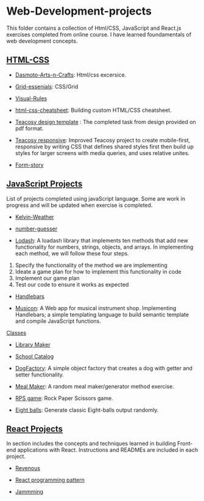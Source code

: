 # Web-Development-projects

This folder contains a collection of Html/CSS, JavaScript and React.js exercises completed from online course. I have learned foundamentals of web development concepts.

## [HTML-CSS](https://github.com/becc-mu/Web-Development-projects/tree/master/HTML-CSS)

- [Dasmoto-Arts-n-Crafts](https://github.com/becc-mu/Web-Development-projects/tree/master/HTML-CSS/Dasmoto-Arts-n-Crafts): Html/css excersice.

- [Grid-essenials](https://github.com/becc-mu/Web-Development-projects/tree/master/HTML-CSS/Grid-essenials): CSS/Grid

- [Visual-Rules](https://github.com/becc-mu/Web-Development-projects/tree/master/HTML-CSS/Visual-Rules)

- [html-css-cheatsheet](https://github.com/becc-mu/Web-Development-projects/tree/master/HTML-CSS/html-css-cheatsheet-starting): Building custom HTML/CSS cheatsheet.

- [Teacosy design template](https://github.com/becc-mu/Web-Development-projects/tree/master/HTML-CSS/teacozy/index.html) : The completed task from design provided on pdf format.

- [Teacosy responsive](https://github.com/becc-mu/Web-Development-projects/tree/master/HTML-CSS/teacozy/about.html): Improved Teacosy project to create mobile-first, responsive by writing CSS that defines shared styles first then build up styles for larger screens with media queries, and uses relative unites.

- [Form-story](https://github.com/becc-mu/Web-Development-projects/tree/master/HTML-CSS/Form-story)

## [JavaScript Projects](https://github.com/becc-mu/Web-Development-projects/tree/master/JavaScript-projects)

List of projects completed using javaScript language. Some are work in progress and will be updated when exercise is completed.

- [Kelvin-Weather](https://github.com/becc-mu/Web-Development-projects/tree/master/JavaScript-projects/Kelvin-Weather)

- [number-guesser](https://github.com/becc-mu/Web-Development-projects/tree/master/JavaScript-projects/number-guesser-starting)

- [Lodash](https://github.com/becc-mu/Web-Development-projects/tree/master/JavaScript-projects/lodash): A loadash library that implements ten methods that add new functionality for numbers, strings, objects, and arrays. In implementing each method, we will follow these four steps.

1.  Specify the functionality of the method we are implementing
2.  Ideate a game plan for how to implement this functionality in code
3.  Implement our game plan
4.  Test our code to ensure it works as expected

- [Handlebars](https://github.com/becc-mu/Web-Development-projects/tree/master/JavaScript-projects/Handlebars)

- [Musicon](https://github.com/becc-mu/Web-Development-projects/tree/master/JavaScript-projects/Handlebars/Musicon): A Web app for musical instrument shop. Implementing Handlebars; a simple templating language to build semantic template and compile JavaScript functions.

[Classes](https://github.com/becc-mu/Web-Development-projects/tree/master/JavaScript-projects/Classes)

- [Library Maker](https://github.com/becc-mu/Web-Development-projects/tree/master/JavaScript-projects/Classes/LibraryMaker)

- [School Catalog](https://github.com/becc-mu/Web-Development-projects/tree/master/JavaScript-projects/Classes/SchoolCatalog)

- [DogFactory](https://github.com/becc-mu/Web-Development-projects/tree/master/JavaScript-projects/DogFactory.js): A simple object factory that creates a dog with getter and setter functionality.

- [Meal Maker](https://github.com/becc-mu/Web-Development-projects/tree/master/JavaScript-projects/MealMaker.js): A random meal maker/generator method exercise.

- [RPS game](https://github.com/becc-mu/Web-Development-projects/tree/master/JavaScript-projects/Rps.js): Rock Paper Scissors game.

- [Eight balls](https://github.com/becc-mu/Web-Development-projects/tree/master/JavaScript-projects/eightBalls.js): Generate classic Eight-balls output randomly.

## [React Projects](https://github.com/becc-mu/Web-Development-projects/tree/master/React-projects)

In section includes the concepts and techniques learned in building Front-end applications with React. Instructions and READMEs are included in each project.

- [Revenous](https://github.com/becc-mu/Web-Development-projects/tree/master/React-projects/revenous)

- [React programming pattern](https://github.com/becc-mu/Web-Development-projects/tree/master/React-projects/stateleful)

- [Jammming](https://github.com/becc-mu/Web-Development-projects/tree/master/React-projects/jammming)
